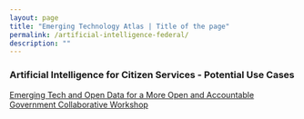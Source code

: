 ```yaml
---
layout: page
title: "Emerging Technology Atlas | Title of the page"
permalink: /artificial-intelligence-federal/
description: ""
---
```


### Artificial Intelligence for Citizen Services - Potential Use Cases

<p><a href="https://github.com/emerging-technology-atlas/pages/workshop">Emerging Tech and Open Data for a More Open and Accountable Government Collaborative Workshop</a></p>

